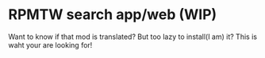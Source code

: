 # RPMTW search app/web (WIP)
Want to know if that mod is translated?
But too lazy to install(I am) it?
This is waht your are looking for!

